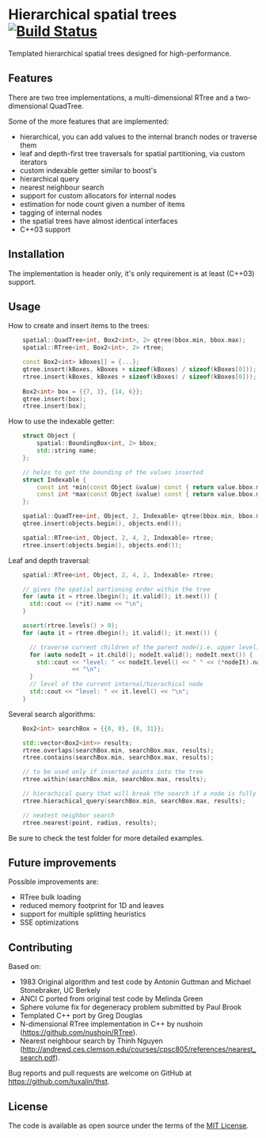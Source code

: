 # Hierarchical spatial trees [![Build Status](https://travis-ci.org/tuxalin/thst.svg?branch=master)](https://travis-ci.org/tuxalin/thst)
Templated hierarchical spatial trees designed for high-performance.

## Features

There are two tree implementations, a multi-dimensional RTree and a two-dimensional QuadTree.

Some of the more features that are implemented:
- hierarchical, you can add values to the internal branch nodes or traverse them
- leaf and depth-first tree traversals for spatial partitioning, via custom iterators
- custom indexable getter similar to boost's
- hierarchical query
- nearest neighbour search
- support for custom allocators for internal nodes
- estimation for node count given a number of items
- tagging of internal nodes
- the spatial trees have almost identical interfaces
- C++03 support
	
## Installation

The implementation is header only, it's only requirement is at least (C++03) support.

## Usage

How to create and insert items to the trees:
```cpp
  	spatial::QuadTree<int, Box2<int>, 2> qtree(bbox.min, bbox.max);
  	spatial::RTree<int, Box2<int>, 2> rtree;

	const Box2<int> kBoxes[] = {...};
  	qtree.insert(kBoxes, kBoxes + sizeof(kBoxes) / sizeof(kBoxes[0]));
  	rtree.insert(kBoxes, kBoxes + sizeof(kBoxes) / sizeof(kBoxes[0]));
    
  	Box2<int> box = {{7, 3}, {14, 6}};
  	qtree.insert(box);
  	rtree.insert(box);
``` 	

How to use the indexable getter:
```cpp
 	struct Object {
  		spatial::BoundingBox<int, 2> bbox;
  		std::string name;
  	};

  	// helps to get the bounding of the values inserted
  	struct Indexable {
    	const int *min(const Object &value) const { return value.bbox.min; }
    	const int *max(const Object &value) const { return value.bbox.max; }
  	};

  	spatial::QuadTree<int, Object, 2, Indexable> qtree(bbox.min, bbox.max);
  	qtree.insert(objects.begin(), objects.end());

  	spatial::RTree<int, Object, 2, 4, 2, Indexable> rtree;
  	rtree.insert(objects.begin(), objects.end());
``` 

Leaf and depth traversal:
```cpp
	spatial::RTree<int, Object, 2, 4, 2, Indexable> rtree;

    // gives the spatial partioning order within the tree
    for (auto it = rtree.lbegin(); it.valid(); it.next()) {
      std::cout << (*it).name << "\n";
    }

    assert(rtree.levels() > 0);
    for (auto it = rtree.dbegin(); it.valid(); it.next()) {

      // traverse current children of the parent node(i.e. upper level)
      for (auto nodeIt = it.child(); nodeIt.valid(); nodeIt.next()) {
        std::cout << "level: " << nodeIt.level() << " " << (*nodeIt).name
                  << "\n";
      }
      // level of the current internal/hierachical node
      std::cout << "level: " << it.level() << "\n";
    }
```

Several search algorithms:
```cpp
    Box2<int> searchBox = {{0, 0}, {8, 31}};

    std::vector<Box2<int>> results;
    rtree.overlaps(searchBox.min, searchBox.max, results);
    rtree.contains(searchBox.min, searchBox.max, results);

    // to be used only if inserted points into the tree
    rtree.within(searchBox.min, searchBox.max, results);

    // hierachical query that will break the search if a node is fully contained
    rtree.hierachical_query(searchBox.min, searchBox.max, results);

    // neatest neighbor search
    rtree.nearest(point, radius, results);
```

Be sure to check the test folder for more detailed examples.

## Future improvements

Possible improvements are:
- RTree bulk loading
- reduced memory footprint for 1D and leaves
- support for multiple splitting heuristics
- SSE optimizations

## Contributing

Based on:
- 1983 Original algorithm and test code by Antonin Guttman and Michael Stonebraker, UC Berkely
- ANCI C ported from original test code by Melinda Green
- Sphere volume fix for degeneracy problem submitted by Paul Brook
- Templated C++ port by Greg Douglas
- N-dimensional RTree implementation in C++ by nushoin (https://github.com/nushoin/RTree).
- Nearest neighbour search by Thinh Nguyen (http://andrewd.ces.clemson.edu/courses/cpsc805/references/nearest_search.pdf).

Bug reports and pull requests are welcome on GitHub at https://github.com/tuxalin/thst.

## License

The code is available as open source under the terms of the [MIT License](http://opensource.org/licenses/MIT).

